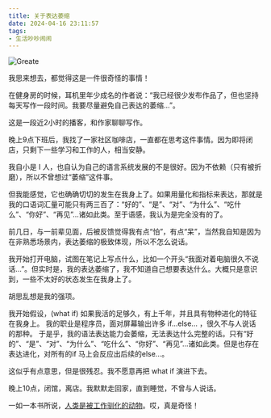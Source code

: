 ```yaml
---
title: 关于表达萎缩
date: 2024-04-16 23:11:57
tags:
- 生活吵吵闹闹
---
```


![Greate](sogood.jpg)

我思来想去，都觉得这是一件很奇怪的事情！

在健身房的时候，耳机里年少成名的作者说：“我已经很少发布作品了，但也坚持每天写作一段时间。我要尽量避免自己表达的萎缩...”。

这是一段近2小时的播客，和作家聊聊写作。

晚上9点下班后，我找了一家社区咖啡店，一直都在思考这件事情。因为即将闭店，只剩下一些学习和工作的人，相当安静。

我自小是 I 人，也自认为自己的语言系统发展的不是很好。因为不依赖（只有被折磨），所以不曾想过“萎缩”这件事。

但我能感觉，它也确确切切的发生在我身上了。如果用量化和指标来表达，那就是我的口语词汇量可能只有两三百了：“好的”、“是”、“对”、“为什么”、“吃什么”、“你好”、“再见”...诸如此类。至于语感，我认为是完全没有的了。

前几日，与一前辈见面，后被反馈觉得我有点“怕”，有点“呆”，当然我自知是因为在非熟悉场景内，表达萎缩的极致体现，所以不怎么说话。

我开始打开电脑，试图在笔记上写点什么，比如一个开头“我面对着电脑很久不说话...”。但实时是，我的表达萎缩了，我不知道自己想要表达什么。大概只是意识到，一些不太好的状态发生在我身上了。

胡思乱想是我的强项。

我开始假设，(what if) 如果我活的足够久，有上千年，并且具有物种进化的特征在我身上。
我的职业是程序员，面对屏幕输出许多 if...else... ，很久不与人说话的那种。
于是乎，我的语法表达能力会萎缩，无法表达什么完整的话。只有“好的”、“是”、“对”、“为什么”、“吃什么”、“你好”、“再见”...诸如此类。但是也存在表达进化，对所有的if 马上会反应出后续的else...。

这似乎有点意思，但是很残忍。我不愿意再把 what if 演进下去。

晚上10点，闭馆，离店。我默默走回家，直到睡觉，不曾与人说话。

一如一本书所说，[人类是被工作驯化的动物][1]。哎，真是奇怪！

[1]:https://dg.aluc.me/Memos/Humans-are-animals-domesticated-by-work
